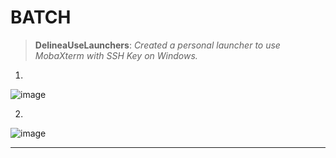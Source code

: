 # BATCH

>__DelineaUseLaunchers__: _Created a personal launcher to use MobaXterm with SSH Key on Windows._

1.
![image](https://github.com/user-attachments/assets/07ac6b6c-15ef-478a-bcd8-7ec8ccd2b5bc)

2.
![image](https://github.com/user-attachments/assets/d3c60c95-56ba-4e52-aedc-99633bcd090d)

-------------------------
